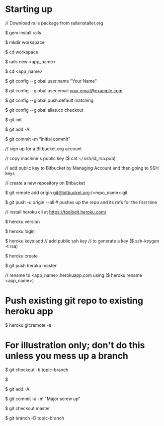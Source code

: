 # Starting up

// Download rails package from railsinstaller.org

$ gem install rails

$ mkdir workspace

$ cd workspace

$ rails new <app_name>

$ cd <app_name>

$ git config --global user.name "Your Name"

$ git config --global user.email your.email@example.com

$ git config --global push.default matching

$ git config --global alias.co checkout

$ git init

$ git add -A

$ git commit -m "initial commit"

// sign up for a Bitbucket.org account

// copy machine's public key ($ cat ~/.ssh/id_rsa.pub)

// add public key to Bitbucket by Managing Account and then going to SSH keys

// create a new repository on Bitbucket

$ git remote add origin git@bitbucket.org:<username>/<repo_name>.git 

$ git push -u origin --all # pushes up the repo and its refs for the first time

// install heroku cli at https://toolbelt.heroku.com/

$ heroku version

$ heroku login

$ heroku keys:add // add public ssh key // to generate a key ($ ssh-keygen -t 
rsa)

$ heroku create

$ git push heroku master

// rename to <app_name>.herokuapp.com using ($ heroku rename <app_name>)


# Push existing git repo to existing heroku app

$ heroku git:remote -a <heroku app name> 



# For illustration only; don't do this unless you mess up a branch

$ git checkout -b topic-branch

$ <really screw up the branch>

$ git add -A

$ git commit -a -m "Major screw up"

$ git checkout master

$ git branch -D topic-branch